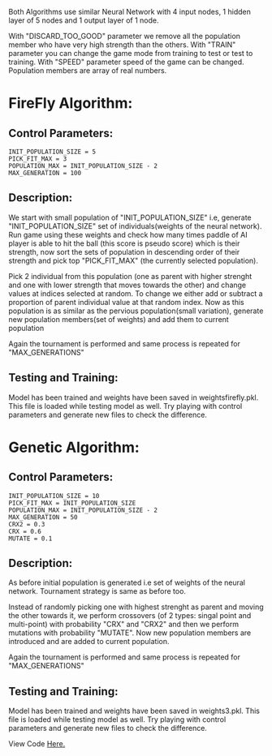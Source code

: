 Both Algorithms use similar Neural Network with 4 input nodes, 1 hidden layer of 5 nodes and 1 output layer of 1 node.

With "DISCARD_TOO_GOOD" parameter we remove all the population member who have very high strength than the others.
With "TRAIN" parameter you can change the game mode from training to test or test to training.
With "SPEED" parameter speed of the game can be changed.
Population members are array of real numbers.


# FireFly Algorithm:
## Control Parameters: 
	INIT_POPULATION_SIZE = 5
	PICK_FIT_MAX = 3
	POPULATION_MAX = INIT_POPULATION_SIZE - 2
	MAX_GENERATION = 100

## Description:

We start with small population of "INIT_POPULATION_SIZE" i.e, generate "INIT_POPULATION_SIZE" set of individuals(weights of the neural network). Run game using these weights and check how many times paddle of AI player is able to hit the ball (this score is pseudo score) which is their strength, now sort the sets of population in descending order of their strength and pick top "PICK_FIT_MAX" (the currently selected population). 

Pick 2 individual from this population (one as parent with higher strenght and one with lower strength that moves towards the other) and change values at indices selected at random. To change we either add or subtract a proportion of parent individual value at that random index.
Now as this population is as similar as the pervious population(small variation), generate new population members(set of weights)
and add them to current population

Again the tournament is performed and same process is repeated for "MAX_GENERATIONS"

## Testing and Training:

Model has been trained and weights have been saved in weightsfirefly.pkl.
This file is loaded while testing model as well.
Try playing with control parameters and generate new files to check the difference.

# Genetic Algorithm:  
## Control Parameters:
	INIT_POPULATION_SIZE = 10
	PICK_FIT_MAX = INIT_POPULATION_SIZE
	POPULATION_MAX = INIT_POPULATION_SIZE - 2
	MAX_GENERATION = 50
	CRX2 = 0.3
	CRX = 0.6
	MUTATE = 0.1

## Description:

As before initial population is generated i.e set of weights of the neural network. Tournament strategy is same as before too.

Instead of randomly picking one with highest strenght as parent and moving the other towards it, we perform crossovers (of 2 types: singal point and multi-point) with probability "CRX" and "CRX2" and then we perform mutations with probability "MUTATE". Now new population members are introduced and are added to current population.

Again the tournament is performed and same process is repeated for "MAX_GENERATIONS"

## Testing and Training:

Model has been trained and weights have been saved in weights3.pkl.
This file is loaded while testing model as well.
Try playing with control parameters and generate new files to check the difference.


View Code <a href="https://github.com/guinex/FirePong">Here. </a>
